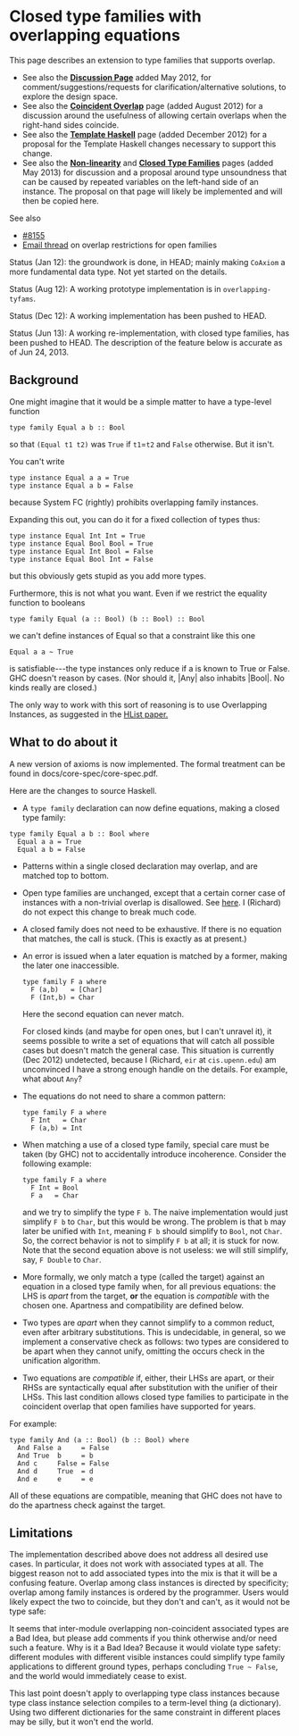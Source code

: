 # Closed type families with overlapping equations


This page describes an extension to type families that supports overlap.

- See also the **[Discussion Page](new-axioms/discussion-page)** added May 2012, for comment/suggestions/requests for clarification/alternative solutions, to explore the design space.
- See also the **[Coincident Overlap](new-axioms/coincident-overlap)** page (added August 2012) for a discussion around the usefulness of allowing certain overlaps when the right-hand sides coincide.
- See also the **[Template Haskell](new-axioms/template-haskell)** page (added December 2012) for a proposal for the Template Haskell changes necessary to support this change.
- See also the **[Non-linearity](new-axioms/nonlinearity)** and **[Closed Type Families](new-axioms/closed-type-families)** pages (added May 2013) for discussion and a proposal around type unsoundness that can be caused by repeated variables on the left-hand side of an instance. The proposal on that page will likely be implemented and will then be copied here.


See also 

- [\#8155](https://gitlab.haskell.org//ghc/ghc/issues/8155)
- [ Email thread](http://www.haskell.org/pipermail/glasgow-haskell-users/2013-August/022712.html) on overlap restrictions for open families


Status (Jan 12): the groundwork is done, in HEAD; mainly making `CoAxiom` a more fundamental data type.  Not yet started on the details.


Status (Aug 12): A working prototype implementation is in `overlapping-tyfams`.


Status (Dec 12): A working implementation has been pushed to HEAD.


Status (Jun 13): A working re-implementation, with closed type families, has been pushed to HEAD. The description of the feature below is accurate as of Jun 24, 2013.

## Background


One might imagine that it would be a simple matter to have a type-level function

```wiki
type family Equal a b :: Bool
```


so that `(Equal t1 t2)` was `True` if `t1`=`t2` and `False` otherwise.  But it isn't.  


You can't write

```wiki
type instance Equal a a = True
type instance Equal a b = False
```


because System FC (rightly) prohibits overlapping family instances.  


Expanding this out, you can do it for a fixed collection of types thus:

```wiki
type instance Equal Int Int = True
type instance Equal Bool Bool = True
type instance Equal Int Bool = False
type instance Equal Bool Int = False
```


but this obviously gets stupid as you add more types.  


Furthermore, this is not what you want. Even if we restrict the equality function to booleans

```wiki
type family Equal (a :: Bool) (b :: Bool) :: Bool
```


we can't define instances of Equal so that a constraint like this one

```wiki
Equal a a ~ True
```


is satisfiable---the type instances only reduce if a is known to True or False. GHC doesn't reason by cases.  (Nor should it, \|Any\| also inhabits \|Bool\|. No kinds really are closed.)


The only way to work with this sort of reasoning is to use Overlapping Instances, as suggested in the [ HList paper.](http://homepages.cwi.nl/~ralf/HList/)

## What to do about it


A new version of axioms is now implemented. The formal treatment can be found in docs/core-spec/core-spec.pdf.


Here are the changes to source Haskell.

-  A `type family` declaration can now define equations, making a closed type family:

  ```wiki
  type family Equal a b :: Bool where
    Equal a a = True
    Equal a b = False
  ```

- Patterns within a single closed declaration may overlap, and are matched top to bottom.

- Open type families are unchanged, except that a certain corner case of instances with a non-trivial overlap is disallowed. See [here](new-axioms/nonlinearity). I (Richard) do not expect this change to break much code.

- A closed family does not need to be exhaustive. If there is no equation that matches, the call is stuck. (This is exactly as at present.)

- An error is issued when a later equation is matched by a former, making the later one inaccessible.

  ```wiki
  type family F a where
    F (a,b)   = [Char]
    F (Int,b) = Char
  ```

  Here the second equation can never match.

  For closed kinds (and maybe for open ones, but I can't unravel it), it seems possible to write a set of equations that will catch all possible cases but doesn't match the general case. This situation is currently (Dec 2012) undetected, because I (Richard, `eir` at `cis.upenn.edu`) am unconvinced I have a strong enough handle on the details. For example, what about `Any`?

- The equations do not need to share a common pattern:

  ```wiki
  type family F a where
    F Int   = Char
    F (a,b) = Int
  ```

- When matching a use of a closed type family, special care must be taken (by GHC) not to accidentally introduce incoherence. Consider the following example:

  ```wiki
  type family F a where
    F Int = Bool
    F a   = Char
  ```

  and we try to simplify the type `F b`. The naive implementation would just simplify `F b` to `Char`, but this would be wrong. The problem is that `b` may later be unified with `Int`, meaning `F b` should simplify to `Bool`, not `Char`. So, the correct behavior is not to simplify `F b` at all; it is stuck for now. Note that the second equation above is not useless: we will still simplify, say, `F Double` to `Char`.

- More formally, we only match a type (called the target) against an equation in a closed type family when, for all previous equations: the LHS is *apart* from the target, **or** the equation is *compatible* with the chosen one. Apartness and compatibility are defined below.

- Two types are *apart* when they cannot simplify to a common reduct, even after arbitrary substitutions. This is undecidable, in general, so we implement a conservative check as follows: two types are considered to be apart when they cannot unify, omitting the occurs check in the unification algorithm.

- Two equations are *compatible* if, either, their LHSs are apart, or their RHSs are syntactically equal after substitution with the unifier of their LHSs. This last condition allows closed type families to participate in the coincident overlap that open families have supported for years.


For example:

```wiki
type family And (a :: Bool) (b :: Bool) where
  And False a     = False
  And True  b     = b
  And c     False = False
  And d     True  = d
  And e     e     = e
```


All of these equations are compatible, meaning that GHC does not have to do the apartness check against the target.

## Limitations


The implementation described above does not address all desired use cases. In particular, it does not work with associated types at all. The biggest reason not to add associated types into the mix is that it will be a confusing feature. Overlap among class instances is directed by specificity; overlap among family instances is ordered by the programmer. Users would likely expect the two to coincide, but they don't and can't, as it would not be type safe:


It seems that inter-module overlapping non-coincident associated types are a Bad Idea, but please add comments if you think otherwise and/or need such a feature. Why is it a Bad Idea? Because it would violate type safety: different modules with different visible instances could simplify type family applications to different ground types, perhaps concluding `True ~ False`, and the world would immediately cease to exist.


This last point doesn't apply to overlapping type class instances because type class instance selection compiles to a term-level thing (a dictionary). Using two different dictionaries for the same constraint in different places may be silly, but it won't end the world.
